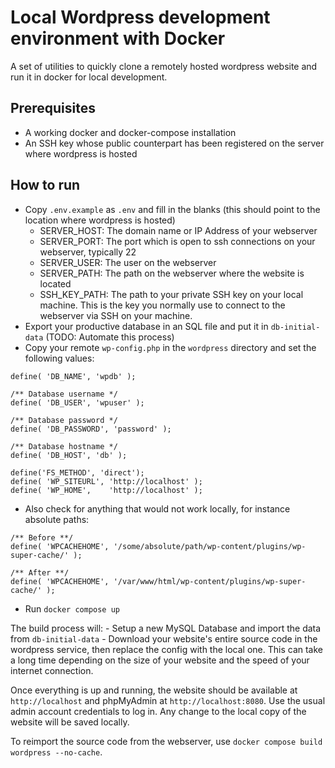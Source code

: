# Local Wordpress development environment with Docker

A set of utilities to quickly clone a remotely hosted wordpress website and run it in docker for local development.

## Prerequisites

- A working docker and docker-compose installation
- An SSH key whose public counterpart has been registered on the server where wordpress is hosted

## How to run

- Copy `.env.example` as `.env` and fill in the blanks (this should point to the location where wordpress is hosted)
    - SERVER_HOST: The domain name or IP Address of your webserver
    - SERVER_PORT: The port which is open to ssh connections on your webserver, typically 22
    - SERVER_USER: The user on the webserver
    - SERVER_PATH: The path on the webserver where the website is located
    - SSH_KEY_PATH: The path to your private SSH key on your local machine. This is the key you normally use to connect to the webserver via SSH on your machine.
- Export your productive database in an SQL file and put it in `db-initial-data` (TODO: Automate this process)
- Copy your remote `wp-config.php` in the `wordpress` directory and set the following values:
```
define( 'DB_NAME', 'wpdb' );

/** Database username */
define( 'DB_USER', 'wpuser' );

/** Database password */
define( 'DB_PASSWORD', 'password' );

/** Database hostname */
define( 'DB_HOST', 'db' );

define('FS_METHOD', 'direct');
define( 'WP_SITEURL', 'http://localhost' );
define( 'WP_HOME',    'http://localhost' );
```
- Also check for anything that would not work locally, for instance absolute paths:
```
/** Before **/
define( 'WPCACHEHOME', '/some/absolute/path/wp-content/plugins/wp-super-cache/' );

/** After **/
define( 'WPCACHEHOME', '/var/www/html/wp-content/plugins/wp-super-cache/' );
```
- Run `docker compose up`

The build process will:
    - Setup a new MySQL Database and import the data from `db-initial-data`
    - Download your website's entire source code in the wordpress service, then replace the config with the local one. This can take a long time depending on the size of your website and the speed of your internet connection.

Once everything is up and running, the website should be available at `http://localhost` and phpMyAdmin at `http://localhost:8080`. Use the usual admin account credentials to log in. Any change to the local copy of the website will be saved locally.

To reimport the source code from the webserver, use `docker compose build wordpress --no-cache`.